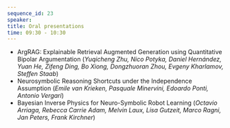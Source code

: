 ```yaml
---
sequence_id: 23
speaker: 
title: Oral presentations
time: 09:30 - 10:30
---
```


- ArgRAG: Explainable Retrieval Augmented Generation using Quantitative Bipolar Argumentation (_Yuqicheng Zhu, Nico Potyka, Daniel Hernández, Yuan He, Zifeng Ding, Bo Xiong, Dongzhuoran Zhou, Evgeny Kharlamov, Steffen Staab_)
- Neurosymbolic Reasoning Shortcuts under the Independence Assumption (_Emile van Krieken, Pasquale Minervini, Edoardo Ponti, Antonio Vergari_)
- Bayesian Inverse Physics for Neuro-Symbolic Robot Learning (_Octavio Arriaga, Rebecca Carrie Adam, Melvin Laux, Lisa Gutzeit, Marco Ragni, Jan Peters, Frank Kirchner_)